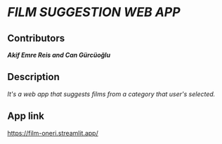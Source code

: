 # _FILM SUGGESTION WEB APP_

## Contributors
  _**Akif Emre Reis and Can Gürcüoğlu**_

## Description
 _It's a web app that suggests films from a category that user's selected._

## App link
https://film-oneri.streamlit.app/



